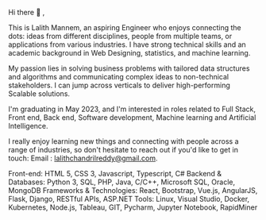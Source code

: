 Hi there 👋 , 

This is Lalith Mannem, an aspiring Engineer who enjoys connecting the dots: ideas from different disciplines, people from multiple teams, or applications from various industries. I have strong technical skills and an academic background in Web Designing, statistics, and machine learning.

My passion lies in solving business problems with tailored data structures and algorithms and communicating complex ideas to non-technical stakeholders. I can jump across verticals to deliver high-performing Scalable solutions.

I'm graduating in May 2023, and I'm interested in roles related to Full Stack, Front end, Back end, Software development, Machine learning and Artificial Intelligence.

I really enjoy learning new things and connecting with people across a range of industries, so don't hesitate to reach out if you'd like to get in touch: Email : lalithchandrilreddy@gmail.com.

Front-end: HTML 5, CSS 3, Javascript, Typescript, C#
Backend & Databases: Python 3, SQL, PHP, Java, C/C++, Microsoft SQL, Oracle, MongoDB
Frameworks & Technologies: React, Bootstrap, Vue.js, AngularJS, Flask, Django, RESTful APIs, ASP.NET
Tools: Linux, Visual Studio, Docker, Kubernetes, Node.js, Tableau, GIT, Pycharm, Jupyter Notebook, RapidMiner

